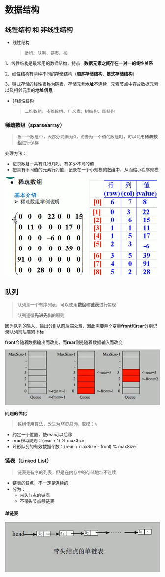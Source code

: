 # 数据结构



## 线性结构 和 非线性结构

- 线性结构

  > 数组、队列、链表、栈

​	1、线性结构是最常用的数据结构，特点：**数据元素之间存在一对一的线性关系**

​	2、线性结构有两种不同的存储结构（**顺序存储结构**、**链式存储结构**）

​	3、链式存储的线性表称为链表，存储元素**地址**不连续，元素节点中存放数据元素以及相邻元素的**地址信息**

- 非线性结构

  > 二维数组、多维数组、广义表、树结构、图结构



### 稀疏数组（sparsearray）

> 当一个数组中，大部分元素为0，或者为一个值的数组时，可以采用**稀疏数组**进行保存

处理方法：

- 记录数组一共有几行几列，有多少不同的值
- 把具有不同值的元素行列值，记录在一个小规模的数组中，从而缩小程序规模

![image-20230903174922686](imgs/image-20230903174922686.png)



## 队列

> 队列是一个有序列表，可以使用**数组**和**链表**进行实现
>
> 队列遵循**先进先出**的原则



因为队列的输入、输出分别从前后端处理，因此需要两个变量**front**和**rear**分别记录队列前后端的下标

**front**会随着数据输出而改变，而**rear**则是随着数据输入而改变

![image-20230904183829358](imgs/image-20230904183829358.png)



**问题的优化**

> 数组使用算法，改进为*环形队列*，取模：`%`

- 约定一个位置，使rear可以后移
- rear移动规则：(rear + 1) % maxSize
- 环形队列的有效数据个数：(rear + maxSize - front) % maxSize



### 链表（Linked List）

> 链表是有序的列表，但是在内存中的存储地址不连续

- 链表的结点，不一定是连续的
- 分为：
  - 带头节点的链表
  - 不带头节点额链表



#### 单链表

![image-20230905193538695](imgs/image-20230905193538695.png)
